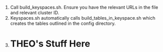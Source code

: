 1) Call build_keyspaces.sh. Ensure you have the relevant URLs in the file and relevant cluster ID.
2) Keyspaces.sh automatically calls build_tables_in_keyspace.sh which creates the tables outlined in the config
   directory.
3) # THEO's Stuff Here
